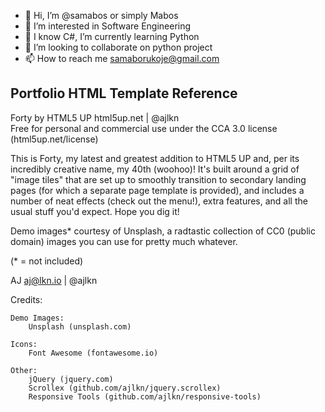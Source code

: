 
- 👋 Hi, I’m @samabos or simply Mabos
- 👀 I’m interested in Software Engineering 
- 🌱 I know C#, I’m currently learning Python
- 💞️ I’m looking to collaborate on python project
- 📫 How to reach me samaborukoje@gmail.com

## Portfolio HTML Template Reference

<p>Forty by HTML5 UP
html5up.net | @ajlkn<br/>
Free for personal and commercial use under the CCA 3.0 license (html5up.net/license)</p>


<p>This is Forty, my latest and greatest addition to HTML5 UP and, per its incredibly
creative name, my 40th (woohoo)! It's built around a grid of "image tiles" that are
set up to smoothly transition to secondary landing pages (for which a separate page
template is provided), and includes a number of neat effects (check out the menu!),
extra features, and all the usual stuff you'd expect. Hope you dig it!</p>

<p>Demo images* courtesy of Unsplash, a radtastic collection of CC0 (public domain) images
you can use for pretty much whatever.</p>

(* = not included)

AJ
aj@lkn.io | @ajlkn


Credits:

	Demo Images:
		Unsplash (unsplash.com)

	Icons:
		Font Awesome (fontawesome.io)

	Other:
		jQuery (jquery.com)
		Scrollex (github.com/ajlkn/jquery.scrollex)
		Responsive Tools (github.com/ajlkn/responsive-tools)




